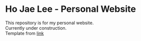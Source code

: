 # Ho Jae Lee - Personal Website
This repository is for my personal website.  
Currently under construction.  
Template from [link](https://github.com/jonbarron/website)
